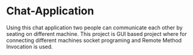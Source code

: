 # Chat-Application
Using this chat application two people can communicate each other by seating on different machine.
This project is GUI based project where for connecting different machines socket programing and Remote Method Invocation is used.

